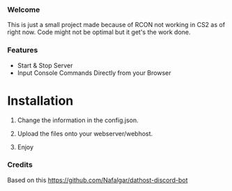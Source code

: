 ### Welcome

This is just a small project made because of RCON not working in CS2 as of right now.
Code might not be optimal but it get's the work done.

### Features

- Start & Stop Server
- Input Console Commands Directly from your Browser

# Installation

1. Change the information in the config.json.

2. Upload the files onto your webserver/webhost.

3. Enjoy

### Credits
Based on this https://github.com/Nafalgar/dathost-discord-bot
